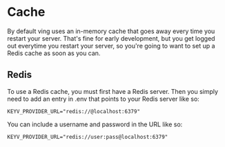 # Cache

By default ving uses an in-memory cache that goes away every time you restart your server. That's fine for early development, but you get logged out everytime you restart your server, so you're going to want to set up a Redis cache as soon as you can.

## Redis
To use a Redis cache, you must first have a Redis server. Then you simply need to add an entry in .env that points to your Redis server like so:

```
KEYV_PROVIDER_URL="redis://@localhost:6379"
```

You can include a username and password in the URL like so:

```
KEYV_PROVIDER_URL="redis://user:pass@localhost:6379"
```
